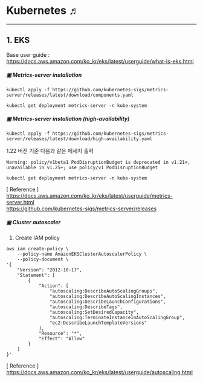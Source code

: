 # Kubernetes ♬
---

## 1. EKS
Base user guide : https://docs.aws.amazon.com/ko_kr/eks/latest/userguide/what-is-eks.html
<br/>

##### ▣ Metrics-server installation
```
kubectl apply -f https://github.com/kubernetes-sigs/metrics-server/releases/latest/download/components.yaml
```
```
kubectl get deployment metrics-server -n kube-system
```

##### ▣ Metrics-server installation (high-availability)
```
kubectl apply -f https://github.com/kubernetes-sigs/metrics-server/releases/latest/download/high-availability.yaml
```
1.22 버전 기준 다음과 같은 메세지 출력
```
Warning: policy/v1beta1 PodDisruptionBudget is deprecated in v1.21+, unavailable in v1.25+; use policy/v1 PodDisruptionBudget
```
```
kubectl get deployment metrics-server -n kube-system
```
[ Reference ]  
https://docs.aws.amazon.com/ko_kr/eks/latest/userguide/metrics-server.html  
https://github.com/kubernetes-sigs/metrics-server/releases
<br/>

##### ▣ Cluster autoscaler
1. Create IAM policy
```
aws iam create-policy \
    --policy-name AmazonEKSClusterAutoscalerPolicy \
    --policy-document \
'{
    "Version": "2012-10-17",
    "Statement": [
        {
            "Action": [
                "autoscaling:DescribeAutoScalingGroups",
                "autoscaling:DescribeAutoScalingInstances",
                "autoscaling:DescribeLaunchConfigurations",
                "autoscaling:DescribeTags",
                "autoscaling:SetDesiredCapacity",
                "autoscaling:TerminateInstanceInAutoScalingGroup",
                "ec2:DescribeLaunchTemplateVersions"
            ],
            "Resource": "*",
            "Effect": "Allow"
        }
    ]
}'
```






[ Reference ]
https://docs.aws.amazon.com/ko_kr/eks/latest/userguide/autoscaling.html


















